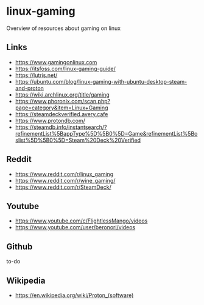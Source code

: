 # linux-gaming
Overview of resources about gaming on linux

## Links
- https://www.gamingonlinux.com
- https://itsfoss.com/linux-gaming-guide/
- https://lutris.net/
- https://ubuntu.com/blog/linux-gaming-with-ubuntu-desktop-steam-and-proton
- https://wiki.archlinux.org/title/gaming
- https://www.phoronix.com/scan.php?page=category&item=Linux+Gaming
- https://steamdeckverified.avery.cafe
- https://www.protondb.com/
- https://steamdb.info/instantsearch/?refinementList%5BappType%5D%5B0%5D=Game&refinementList%5Boslist%5D%5B0%5D=Steam%20Deck%20Verified

## Reddit
- https://www.reddit.com/r/linux_gaming
- https://www.reddit.com/r/wine_gaming/
- https://www.reddit.com/r/SteamDeck/

## Youtube
- https://www.youtube.com/c/FlightlessMango/videos
- https://www.youtube.com/user/beronori/videos

## Github
to-do

## Wikipedia
- https://en.wikipedia.org/wiki/Proton_(software)
